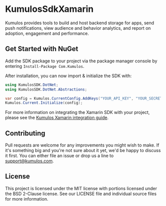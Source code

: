 # KumulosSdkXamarin

Kumulos provides tools to build and host backend storage for apps, send push notifications, view audience and behavior analytics, and report on adoption, engagement and performance.

## Get Started with NuGet

Add the SDK package to your project via the package manager console by entering `Install-Package Com.Kumulos`.

After installation, you can now import & initialize the SDK with:

```csharp
using KumulosSDK.DotNet;
using KumulosSDK.DotNet.Abstractions;

var config = Kumulos.CurrentConfig.AddKeys("YOUR_API_KEY", "YOUR_SECRET_KEY");
Kumulos.Current.Initialize(config);
```

For more information on integrating the Xamarin SDK with your project, please see the [Kumulos Xamarin integration guide](https://docs.kumulos.com/integration/xamarin).

## Contributing

Pull requests are welcome for any improvements you might wish to make. If it's something big and you're not sure about it yet, we'd be happy to discuss it first. You can either file an issue or drop us a line to [support@kumulos.com](mailto:support@kumulos.com).

## License

This project is licensed under the MIT license with portions licensed under the BSD 2-Clause license. See our LICENSE file and individual source files for more information.

